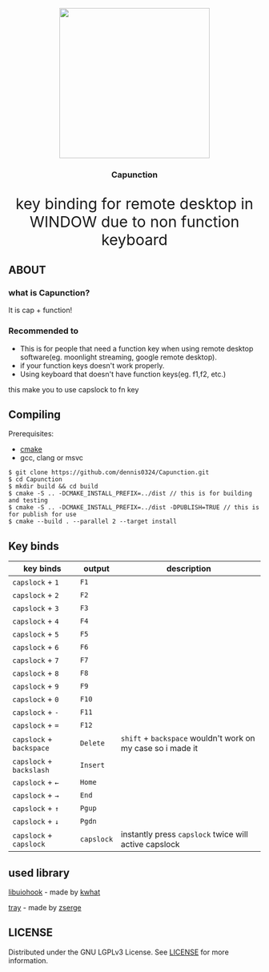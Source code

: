 
<p align="center">
  <img src = "https://user-images.githubusercontent.com/50710829/192276651-99b2c137-3ed1-428f-8716-8c2eab20e961.png" width="300px" >
</p>
<h3 align="center">Capunction</h3>
<p align="center" style="font-size:30px !important;">
key binding for remote desktop in WINDOW due to non function keyboard
</p>


## ABOUT
<h3>what is Capunction?</h3>
It is cap + function!<br>

<h3>Recommended to</h3>

 * This is for people that need a function key when using remote desktop software(eg. moonlight streaming, google remote desktop).
 * if your function keys doesn't work properly.
 * Using keyboard that doesn't have function keys(eg. f1,f2, etc.)
 
 this make you to use capslock to fn key 


## Compiling
Prerequisites: 
 * [cmake](https://cmake.org)
 * gcc, clang or msvc

```
$ git clone https://github.com/dennis0324/Capunction.git
$ cd Capunction
$ mkdir build && cd build
$ cmake -S .. -DCMAKE_INSTALL_PREFIX=../dist // this is for building and testing
$ cmake -S .. -DCMAKE_INSTALL_PREFIX=../dist -DPUBLISH=TRUE // this is for publish for use
$ cmake --build . --parallel 2 --target install  
```



## Key binds



| key binds         | output                        | description            | 
| ---------         | ----------------------------- | ---------------------- | 
| `capslock` + `1`   | `F1`                          |                        | 
| `capslock` + `2`   | `F2`                          |                        | 
| `capslock` + `3`   | `F3`                          |                        | 
| `capslock` + `4`   | `F4`                          |                        | 
| `capslock` + `5`   | `F5`                          |                        | 
| `capslock` + `6`   | `F6`                          |                        | 
| `capslock` + `7`   | `F7`                          |                        | 
| `capslock` + `8`   | `F8`                          |                        | 
| `capslock` + `9`   | `F9`                          |                        | 
| `capslock` + `0`   | `F10`                         |                        | 
| `capslock` + `-`   | `F11`                         |                        | 
| `capslock` + `=`   | `F12`                         |                        | 
| `capslock` + `backspace`   | `Delete`              | `shift` + `backspace` wouldn't work on my case so i made it | 
| `capslock` + `backslash`   | `Insert`              |                        | 
| `capslock` + `←`   | `Home`                        |                        | 
| `capslock` + `→`   | `End`                         |                        | 
| `capslock` + `↑`   | `Pgup`                        |                        | 
| `capslock` + `↓`   | `Pgdn`                        |                        | 
| `capslock` +  `capslock`   |  `capslock`                        | instantly press `capslock` twice will active capslock  | 


## used library

[libuiohook](https://github.com/kwhat/libuiohook) - made by [kwhat](https://github.com/kwhat)

[tray](https://github.com/zserge/tray) - made by [zserge](https://github.com/zserge/)


## LICENSE
Distributed under the GNU LGPLv3 License. See [LICENSE](https://github.com/dennis0324/Capunction) for more information.

